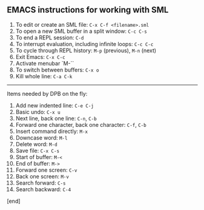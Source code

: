 ## EMACS instructions for working with SML

 1. To edit or create an SML file: `C-x C-f <filename>.sml`
 1. To open a new SML buffer in a split window: `C-c C-s`
 1. To end a REPL session: `C-d`
 1. To interrupt evaluation, including infinite loops: `C-c C-c`
 1. To cycle through REPL history: `M-p` (previous), `M-n` (next)
 1. Exit Emacs: `C-x C-c`
 1. Activate menubar `M-``
 1. To switch between buffers: `C-x o`
 1. Kill whole line: `C-a C-k`

----

Items needed by DPB on the fly:

 1. Add new indented line: `C-e C-j`
 1. Basic undo: `C-x u`
 1. Next line, back one line: `C-n`, `C-b`
 1. Forward one character, back one character: `C-f`, `C-b`
 1. Insert command directly: `M-x`
 1. Downcase word: `M-l`
 1. Delete word: `M-d`
 1. Save file: `C-x C-s`
 1. Start of buffer: `M-<`
 1. End of buffer: `M->`
 1. Forward one screen: `C-v`
 1. Back one screen: `M-v`
 1. Search forward: `C-s`
 1. Search backward: `C-4`

[end]
